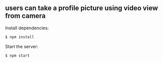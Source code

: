 
## users can take a profile picture using video view from camera

  Install dependencies:

```bash
$ npm install
```

  Start the server:

```bash
$ npm start
```